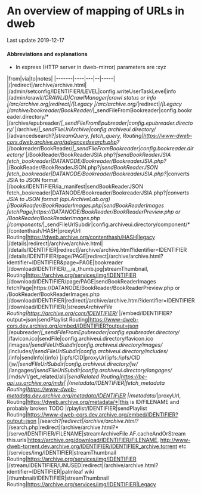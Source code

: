 # An overview of mapping of URLs in dweb

Last update 2019-12-17

#### Abbreviations and explanations

* In express (HTTP server in dweb-mirror) parameters are :xyz 

|from|via|to|notes|
|-------|----|---|--|-----|
|/|redirect|/archive/archive.html|
|/admin/setconfig/IDENTIFIER/LEVEL|config.writeUserTaskLevel|info
|/admin/crawl/*/CRAWLID|CrawlManager|crawl status or info
|/arc/archive.org|redirect|/|Legacy
|/arc/archive.org/*|redirect|/*|Legacy
|/archive/bookreader/BookReader/*|_sendFileFromBookreader|config.bookreader.directory/*
|/archive/epubreader/*|_sendFileFromEpubreader|config.epubreader.directory/*
|/archive/*|_sendFileUrlArchive|config.archiveui.directory/*
|/advancedsearch?*|streamQuery, fetch_query, Routing|https://www-dweb-cors.dweb.archive.org/advancedsearch.php?*
|/bookreader/BookReader/*|_sendFileFromBookreader|config.bookreader.directory/*
|/BookReader/BookReaderJSIA.php?*|sendBookReaderJSIA fetch_bookreader|DATANODE/Bookreader/BookreaderJSIA.php?*
|/BookReader/BookReaderJSON.php?*|sendBookReaderJSON fetch_bookreader|DATANODE/Bookreader/BookreaderJSIA.php?*|converts JSIA to JSON format
|/books/IDENTIFIER/ia_manifest|sendBookReaderJSON fetch_bookreader|DATANODE/Bookreader/BookreaderJSIA.php?*|converts JSIA to JSON format (api.ArchiveLab.org)
|/BookReader/BookReaderImages.php|sendBookReaderImages fetchPage|https://DATANODE/BookReader/BookReaderPreview.php or /BookReader/BookReaderImages.php
|/components/*|_sendFileUrlSubdir|config.archiveui.directory/component/*
|/contenthash/HASH|proxyUrl Routing|https://dweb.archive.org/contenthash/HASH|legacy
|/details|redirect|/archive/archive.html|
|/details/IDENTIFIER|redirect|/archive/archive.html?identifier=IDENTIFIER
|/details/IDENTIFIER/page/PAGE|redirect|/archive/archive.html?identifier=IDENTIFIER&page=PAGE|bookreader
|/download/IDENTIFIER/__ia_thumb.jpg|streamThumbnail, Routing|https://archive.org/services/img/IDENTIFIER
|/download/IDENTIFIER/page/PAGE|sendBookReaderImages fetchPage|https://DATANODE/BookReader/BookReaderPreview.php or /BookReader/BookReaderImages.php
|/download/IDENTIFIER|redirect|/archive/archive.html?identifier=IDENTIFIER
|/download/IDENTIFIER/*|streamArchiveFile Routing|https://archive.org/cors/IDENTIFIER/*
|/embed/IDENTIFIER?output=json|sendPlaylist Routing|https://www-dweb-cors.dev.archive.org/embed/IDENTIFIER?output=json
|/epubreader/*|_sendFileFromEpubreader|config.epubreader.directory/*
|/favicon.ico|sendFile|config.archiveui.directory/favicon.ico
|/images/*|sendFileUrlSubdir|config.archiveui.directory/images/*
|/includes/*|sendFileUrlSubdir|config.archiveui.directory/includes/*
|/info|sendInfo|{info}
|/ipfs/CID|proxyUrl|ipfs:/ipfs/CID
|/jw/*|sendFIleUrlSubdir|config.archiveui.directory/jw/*
|/langages/*|sendFileUrlSubdir|config.archiveui.directory/langages/*
|/mds/v1/get_related/all/*|sendRelated Routing|https://be-api.us.archive.org/mds|
|/metadata/IDENTIFIER|fetch_metadata Routing|https://www-dweb-metadata.dev.archive.org/metadata/IDENTIFIER
|/metadata/*|proxyUrl, Routing|https://dweb.archive.org/metadata/*|this is ID/FILENAME and probably broken TODO
|/playlist/IDENTIFIER|sendPlaylist Routing|https://www-dweb-cors.dev.archive.org/embed/IDENTIFIER?output=json
|/search?*|redirect|/archive/archive.html?*
|/search.php|redirect|/archive/archive.html?*
|/serve/IDENTIFIER/FILENAME|streamArchiveFile AF.cacheAndOrStream this.urls|https://archive.org/download/IDENTIFIER/FILENAME, http://www-dweb-torrent.dev.archive.org/IDENTIFIER/IDENTIFIER_archive.torrent etc
|/services/img/IDENTIFIER|streamThumbnail Routing|https://archive.org/services/img/IDENTIFIER
|/stream/IDENTIFIER/UNUSED|redirect|/archive/archive.html?identifier=IDENTIFIER|palmleaf wiki
|/thumbnail/IDENTIFIER|streamThumbnail Routing|https://archive.org/services/img/IDENTIFIER|Legacy
